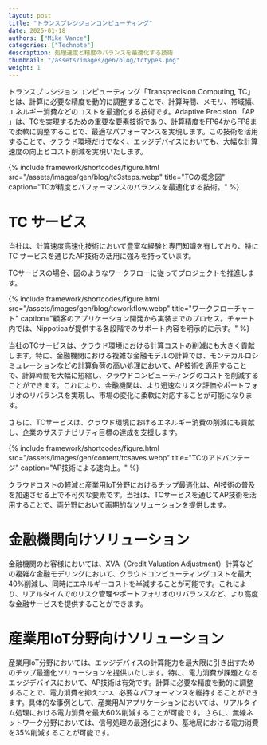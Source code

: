 ```yaml
---
layout: post
title: "トランスプレシジョンコンピューティング"
date: 2025-01-18
authors: ["Mike Vance"]
categories: ["Technote"]
description: 処理速度と精度のバランスを最適化する技術 
thumbnail: "/assets/images/gen/blog/tctypes.png"
weight: 1
---
```




トランスプレシジョンコンピューティング「Transprecision Computing, TC」とは、計算に必要な精度を動的に調整することで、計算時間、メモリ、帯域幅、エネルギー消費などのコストを最適化する技術です。Adaptive Precision 「AP 」は、TCを実現するための重要な要素技術であり、計算精度をFP64からFP8まで柔軟に調整することで、最適なパフォーマンスを実現します。この技術を活用することで、クラウド環境だけでなく、エッジデバイスにおいても、大幅な計算速度の向上とコスト削減を実現いたします。

{% include framework/shortcodes/figure.html src="/assets/images/gen/blog/tc3steps.webp" title="TCの概念図" caption="TCが精度とパフォーマンスのバランスを最適化する技術。" %}

# TC サービス
当社は、計算速度高速化技術において豊富な経験と専門知識を有しており、特にTC サービスを通じたAP技術の活用に強みを持っています。

TCサービスの場合、図のようなワークフローに従ってプロジェクトを推進します。

{% include framework/shortcodes/figure.html src="/assets/images/gen/blog/tcworkflow.webp" title="ワークフローチャート" caption="顧客のアプリケーション開発から実装までのプロセス。チャート内では、Nippoticaが提供する各段階でのサポート内容を明示的に示す。" %}

当社のTCサービスは、クラウド環境における計算コストの削減にも大きく貢献します。特に、金融機関における複雑な金融モデルの計算では、モンテカルロシミュレーションなどの計算負荷の高い処理において、AP技術を適用することで、計算時間を大幅に短縮し、クラウドコンピューティングのコストを削減することができます。これにより、金融機関は、より迅速なリスク評価やポートフォリオのリバランスを実現し、市場の変化に柔軟に対応することが可能になります。

さらに、TCサービスは、クラウド環境におけるエネルギー消費の削減にも貢献し、企業のサステナビリティ目標の達成を支援します。

{% include framework/shortcodes/figure.html src="/assets/images/gen/content/tcsaves.webp" title="TCのアドバンテージ" caption="AP技術による速向上。" %}

クラウドコストの軽減と産業用IoT分野におけるチップ最適化は、AI技術の普及を加速させる上で不可欠な要素です。当社は、TCサービスを通じてAP技術を活用することで、両分野において画期的なソリューションを提供します。

# ⾦融機関向けソリューション

⾦融機関のお客様においては、XVA（Credit Valuation Adjustment）計算などの複雑な⾦融モデリングにおいて、クラウドコンピューティングコストを最⼤40%削減し、同時にエネルギーコストを半減することが可能です。これにより、リアルタイムでのリスク管理やポートフォリオのリバランスなど、より⾼度な⾦融サービスを提供することができます。

# 産業用IoT分野向けソリューション

産業用IoT分野においては、エッジデバイスの計算能⼒を最⼤限に引き出すためのチップ最適化ソリューションを提供いたします。特に、電⼒消費が課題となるエッジデバイスにおいて、AP技術は有効です。計算に必要な精度を動的に調整することで、電⼒消費を抑えつつ、必要なパフォーマンスを維持することができます。具体的な事例として、産業⽤AIアプリケーションにおいては、リアルタイム処理における電⼒消費を最⼤60%削減することが可能です。さらに、無線ネットワーク分野においては、信号処理の最適化により、基地局における電⼒消費を35%削減することが可能です。